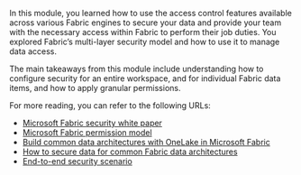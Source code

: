 In this module, you learned how to use the access control features available across various Fabric engines to secure your data and provide your team with the necessary access within Fabric to perform their job duties. You explored Fabric’s multi-layer security model and how to use it to manage data access. 

The main takeaways from this module include understanding how to configure security for an entire workspace, and for individual Fabric data items, and how to apply granular permissions.

For more reading, you can refer to the following URLs:

- [Microsoft Fabric security white paper](/fabric/security/white-paper-landing-page?azure-portal=true)
- [Microsoft Fabric permission model](/fabric/security/permission-model?azure-portal=true)
- [Build common data architectures with OneLake in Microsoft Fabric](https://blog.fabric.microsoft.com/en-us/blog/building-common-data-architectures-with-onelake-in-microsoft-fabric?azure-portal=true)
- [How to secure data for common Fabric data architectures](/fabric/onelake/security/how-to-common-data-architectures)
- [End-to-end security scenario](https://learn.microsoft.com/en-us/fabric/security/security-scenario)
